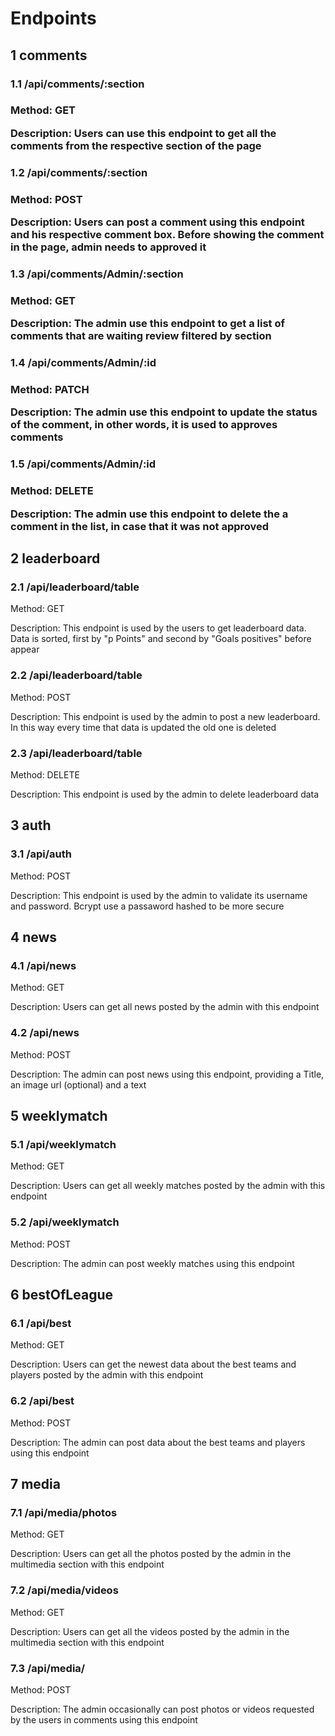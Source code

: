 <h1>Endpoints</h1>
<h2>1 comments</h2>
<h3>1.1 /api/comments/:section<h3>
<p>Method: GET</p>
<p>Description: Users can use this endpoint to get all the comments from the respective section of the page</p>
<h3>1.2 /api/comments/:section<h3>
<p>Method: POST</p>
<p>Description: Users can post a comment using this endpoint and his respective comment box. Before showing the comment in the page, admin needs to approved it</p>
<h3>1.3 /api/comments/Admin/:section<h3>
<p>Method: GET</p>
<p>Description: The admin use this endpoint to get a list of comments that are waiting review filtered by section</p>
<h3>1.4 /api/comments/Admin/:id<h3>
<p>Method: PATCH</p>
<p>Description: The admin use this endpoint to update the status of the comment, in other words, it is used to approves comments</p>
<h3>1.5 /api/comments/Admin/:id<h3>
<p>Method: DELETE</p>
<p>Description: The admin use this endpoint to delete the a comment in the list, in case that it was not approved</p>
<h2>2 leaderboard</h2>
<h3>2.1 /api/leaderboard/table</h3>
<p>Method: GET</p>
<p>Description: This endpoint is used by the users to get leaderboard data. Data is sorted, first by "p
Points" and second by "Goals positives" before appear</p>
<h3>2.2 /api/leaderboard/table</h3>
<p>Method: POST</p>
<p>Description: This endpoint is used by the admin to post a new leaderboard. In this way every time that data is updated the old one is deleted</p>
<h3>2.3 /api/leaderboard/table</h3>
<p>Method: DELETE</p>
<p>Description: This endpoint is used by the admin to delete leaderboard data</p>
<h2>3 auth</h2>
<h3>3.1 /api/auth</h3>
<p>Method: POST</p>
<p>Description: This endpoint is used by the admin to validate its username and password. Bcrypt use a passaword hashed to be more secure</p>
<h2>4 news</h2>
<h3>4.1 /api/news</h3>
<p>Method: GET</p>
<p>Description: Users can get all news posted by the admin with this endpoint</p>
<h3>4.2 /api/news</h3>
<p>Method: POST</p>
<p>Description: The admin can post news using this endpoint, providing a Title, an image url (optional) and a text</p>
<h2>5 weeklymatch</h2>
<h3>5.1 /api/weeklymatch</h3>
<p>Method: GET</p>
<p>Description: Users can get all weekly matches posted by the admin with this endpoint</p>
<h3>5.2 /api/weeklymatch</h3>
<p>Method: POST</p>
<p>Description: The admin can post weekly matches using this endpoint</p>
<h2>6 bestOfLeague</h2>
<h3>6.1 /api/best</h3>
<p>Method: GET</p>
<p>Description: Users can get the newest data about the best teams and players posted by the admin with this endpoint</p>
<h3>6.2 /api/best</h3>
<p>Method: POST</p>
<p>Description: The admin can post data about the best teams and players using this endpoint</p>
<h2>7 media</h2>
<h3>7.1 /api/media/photos</h3>
<p>Method: GET</p>
<p>Description: Users can get all the photos posted by the admin in the multimedia section with this endpoint</p>
<h3>7.2 /api/media/videos</h3>
<p>Method: GET</p>
<p>Description: Users can get all the videos posted by the admin in the multimedia section with this endpoint</p>
<h3>7.3 /api/media/</h3>
<p>Method: POST</p>
<p>Description: The admin occasionally can post photos or videos requested by the users in comments using this endpoint</p>
